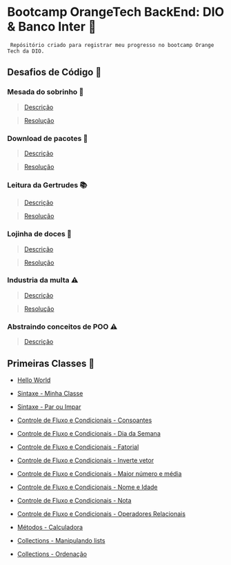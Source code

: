 # Bootcamp OrangeTech BackEnd: DIO & Banco Inter :orange_heart:

     Repósitório criado para registrar meu progresso no bootcamp Orange Tech da DIO. 
    
## Desafios de Código :running:

### Mesada do sobrinho  :money_with_wings:

> [Descrição](https://github.com/Nicolesilvaa/Bootcamp.OrangeTech.BackEnd/tree/main/desafios-codigo/mesada-do-sobrinho/README.md)

> [Resolução](https://github.com/Nicolesilvaa/Bootcamp.OrangeTech.BackEnd/blob/main/desafios-codigo/mesada-do-sobrinho/src/edu/nicole/desafio1/mesadaDoSobrinho.java)

 ### Download de pacotes  :open_file_folder:

> [Descrição](https://github.com/Nicolesilvaa/Bootcamp.OrangeTech.BackEnd/blob/main/desafios-codigo/download-de-pacotes/README.md)

> [Resolução](https://github.com/Nicolesilvaa/Bootcamp.OrangeTech.BackEnd/blob/main/desafios-codigo/download-de-pacotes/src/edu/nicole/desafio2/downloadDePacotes.java)
 
### Leitura da Gertrudes :books:

> [Descrição](https://github.com/Nicolesilvaa/Bootcamp.OrangeTech.BackEnd/blob/main/desafios-codigo/leitura-da-gertrudes/README.md)

> [Resolução](https://github.com/Nicolesilvaa/Bootcamp.OrangeTech.BackEnd/blob/main/desafios-codigo/leitura-da-gertrudes/src/edu/nicole/desafio3/leituraDaGertrudes.java)

### Lojinha de doces :candy:

> [Descrição](https://github.com/Nicolesilvaa/Bootcamp.OrangeTech.BackEnd/blob/main/desafios-codigo/lojinha-de-doces/README.md)

> [Resolução](https://github.com/Nicolesilvaa/Bootcamp.OrangeTech.BackEnd/blob/main/desafios-codigo/lojinha-de-doces/src/edu/nicole/desafio4/lojinhaDeDoces.java)

### Industria da multa :warning:

> [Descrição](https://github.com/Nicolesilvaa/Bootcamp.OrangeTech.BackEnd/blob/main/desafios-codigo/insdustria-da-multa/README.md)

> [Resolução](https://github.com/Nicolesilvaa/Bootcamp.OrangeTech.BackEnd/blob/main/desafios-codigo/insdustria-da-multa/src/edu/nicole/desafio5/industriaDaMulta.java)

### Abstraindo conceitos de POO :warning:

> [Descrição](https://github.com/Nicolesilvaa/Bootcamp.OrangeTech.BackEnd/blob/main/desafio-abstracao-poo/README.md)

## 
## Primeiras Classes :space_invader:

- [Hello World](https://github.com/Nicolesilvaa/Bootcamp.OrangeTech.BackEnd/blob/main/hello-world/src/HelloWorld.java)

- [Sintaxe - Minha Classe](https://github.com/Nicolesilvaa/Bootcamp.OrangeTech.BackEnd/blob/main/java-anatomia-classes/src/edu/nicole/sintaxe/MinhaClasse.java)

- [Sintaxe - Par ou Impar](https://github.com/Nicolesilvaa/Bootcamp.OrangeTech.BackEnd/blob/main/java-anatomia-classes/src/edu/nicole/sintaxe/parImpar.java)

- [Controle de Fluxo e Condicionais - Consoantes](https://github.com/Nicolesilvaa/Bootcamp.OrangeTech.BackEnd/blob/main/java-controle-de-fluxos/src/edu/nicole/fluxo/consoantes.java)

- [Controle de Fluxo e Condicionais - Dia da Semana](https://github.com/Nicolesilvaa/Bootcamp.OrangeTech.BackEnd/blob/main/java-controle-de-fluxos/src/edu/nicole/fluxo/diaDaSemana.java)

 - [Controle de Fluxo e Condicionais - Fatorial](https://github.com/Nicolesilvaa/Bootcamp.OrangeTech.BackEnd/blob/main/java-controle-de-fluxos/src/edu/nicole/fluxo/fatorial.java)
 
- [Controle de Fluxo e Condicionais - Inverte vetor](https://github.com/Nicolesilvaa/Bootcamp.OrangeTech.BackEnd/blob/main/java-controle-de-fluxos/src/edu/nicole/fluxo/ordemInversa.java)
 
- [Controle de Fluxo e Condicionais - Maior número e média](https://github.com/Nicolesilvaa/Bootcamp.OrangeTech.BackEnd/blob/main/java-controle-de-fluxos/src/edu/nicole/fluxo/maiorMedia.java)

- [Controle de Fluxo e Condicionais - Nome e Idade](https://github.com/Nicolesilvaa/Bootcamp.OrangeTech.BackEnd/blob/main/java-controle-de-fluxos/src/edu/nicole/fluxo/nomeIdade.java)

 - [Controle de Fluxo e Condicionais - Nota](https://github.com/Nicolesilvaa/Bootcamp.OrangeTech.BackEnd/blob/main/java-controle-de-fluxos/src/edu/nicole/fluxo/nota.java)

- [Controle de Fluxo e Condicionais - Operadores Relacionais](https://github.com/Nicolesilvaa/Bootcamp.OrangeTech.BackEnd/blob/main/java-controle-de-fluxos/src/edu/nicole/fluxo/operadoresRelacionais.java)

- [Métodos - Calculadora](https://github.com/Nicolesilvaa/Bootcamp.OrangeTech.BackEnd/blob/main/java-metodos/src/edu/nicole/metodos/calculadora.java)

- [Collections - Manipulando lists](https://github.com/Nicolesilvaa/Bootcamp.OrangeTech.BackEnd/blob/main/java-collections/src/edu/nicole/collections/exemploList.java)

- [Collections - Ordenação](https://github.com/Nicolesilvaa/Bootcamp.OrangeTech.BackEnd/blob/main/java-collections/src/edu/nicole/collections/ordenacao.java)





